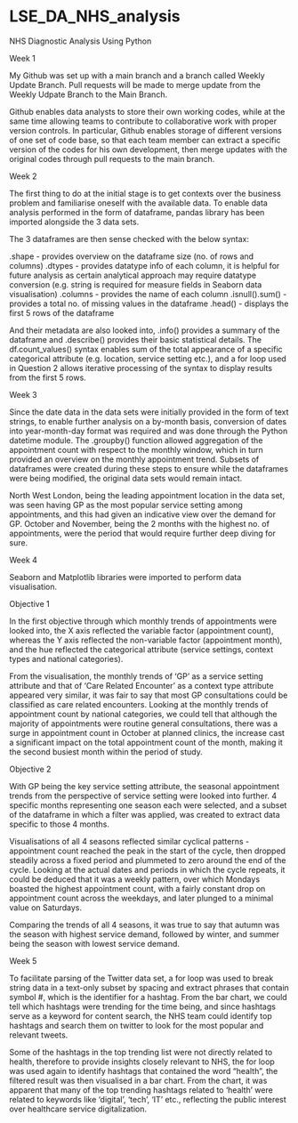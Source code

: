 # LSE_DA_NHS_analysis
NHS Diagnostic Analysis Using Python

Week 1

My Github was set up with a main branch and a branch called Weekly Update Branch. Pull requests will be made to merge update from the Weekly Udpate Branch to the Main Branch.

Github enables data analysts to store their own working codes, while at the same time allowing teams to contribute to collaborative work with proper version controls. In particular, Github enables storage of different versions of one set of code base, so that each team member can extract a specific version of the codes for his own development, then merge updates with the original codes through pull requests to the main branch.


Week 2

The first thing to do at the initial stage is to get contexts over the business problem and familiarise oneself with the available data. To enable data analysis performed in the form of dataframe, pandas library has been imported alongside the 3 data sets.

The 3 dataframes are then sense checked with the below syntax:

.shape - provides overview on the dataframe size (no. of rows and columns)
.dtypes - provides datatype info of each column, it is helpful for future analysis as certain analytical approach may require datatype conversion (e.g. string is required for measure fields in Seaborn data visualisation)
.columns - provides the name of each column
.isnull().sum() - provides a total no. of missing values in the dataframe
.head() - displays the first 5 rows of the dataframe 

And their metadata are also looked into, .info() provides a summary of the dataframe and .describe() provides their basic statistical details. The df.count_values() syntax enables sum of the total appearance of a specific categorical attribute (e.g. location, service setting etc.), and a for loop used in Question 2 allows iterative processing of the syntax to display results from the first 5 rows.


Week 3

Since the date data in the data sets were initially provided in the form of text strings, to enable further analysis on a by-month basis, conversion of dates into year-month-day format was required and was done through the Python datetime module. The .groupby() function allowed aggregation of the appointment count with respect to the monthly window, which in turn provided an overview on the monthly appointment trend. Subsets of dataframes were created during these steps to ensure while the dataframes were being modified, the original data sets would remain intact.

North West London, being the leading appointment location in the data set, was seen having GP as the most popular service setting among appointments, and this had given an indicative view over the demand for GP. October and November, being the 2 months with the highest no. of appointments, were the period that would require further deep diving for sure.


Week 4

Seaborn and Matplotlib libraries were imported to perform data visualisation.

Objective 1

In the first objective through which monthly trends of appointments were looked into, the X axis reflected the variable factor (appointment count), whereas the Y axis reflected the non-variable factor (appointment month), and the hue reflected the categorical attribute (service settings, context types and national categories). 

From the visualisation, the monthly trends of ‘GP’ as a service setting attribute and that of ‘Care Related Encounter’ as a context type attribute appeared very similar, it was fair to say that most GP consultations could be classified as care related encounters. Looking at the monthly trends of appointment count by national categories, we could tell that although the majority of appointments were routine general consultations, there was a surge in appointment count in October at planned clinics, the increase cast a significant impact on the total appointment count of the month, making it the second busiest month within the period of study.

Objective 2

With GP being the key service setting attribute, the seasonal appointment trends from the perspective of service setting were looked into further. 4 specific months representing one season each were selected, and a subset of the dataframe in which a filter was applied, was created to extract data specific to those 4 months.

Visualisations of all 4 seasons reflected similar cyclical patterns - appointment count reached the peak in the start of the cycle, then dropped steadily across a fixed period and plummeted to zero around the end of the cycle. Looking at the actual dates and periods in which the cycle repeats, it could be deduced that it was a weekly pattern, over which Mondays boasted the highest appointment count, with a fairly constant drop on appointment count across the weekdays, and later plunged to a minimal value on Saturdays.

Comparing the trends of all 4 seasons, it was true to say that autumn was the season with highest service demand, followed by winter, and summer being the season with lowest service demand.


Week 5

To facilitate parsing of the Twitter data set, a for loop was used to break string data in a text-only subset by spacing and extract phrases that contain symbol #, which is the identifier for a hashtag. From the bar chart, we could tell which hashtags were trending for the time being, and since hashtags serve as a keyword for content search, the NHS team could identify top hashtags and search them on twitter to look for the most popular and relevant tweets.

Some of the hashtags in the top trending list were not directly related to health, therefore to provide insights closely relevant to NHS, the for loop was used again to identify hashtags that contained the word “health”, the filtered result was then visualised in a bar chart. From the chart, it was apparent that many of the top trending hashtags related to ‘health’ were related to keywords like ‘digital’, ‘tech’, ‘IT’ etc., reflecting the public interest over healthcare service digitalization.

